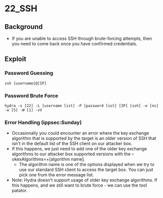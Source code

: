 # 22\_SSH

## Background

* If you are unable to access SSH through brute-forcing attempts, then you need to come back once you have confirmed credentials.

## Exploit

### Password Guessing

```text
ssh [username]@[IP]
```

### Password Brute Force

```text
hydra -s [22] -L [username list] -P [password list] [IP] [ssh] -e [ns] -w [5] -W [1] -vV
```

### Error Handling \(ippsec:Sunday\)

* Occasionally you could encounter an error where the key exchange algorithm that is supported by the target is an older version of SSH that isn't in the default list of the SSH client on our attacker box.
* If this happens, we just need to add one of the older key exchange algorithms to our attacker box supported versions with the –okexAlgorithms=+\[algorithm name\].
  * The algorithm name is one of the options displayed when we try to use our standard SSH client to access the target box.  You can just pick one from the error message list.
* Note: Hydra doesn't support usage of older key exchange algorithms.  If this happens, and we still want to brute force - we can use the tool patator.

